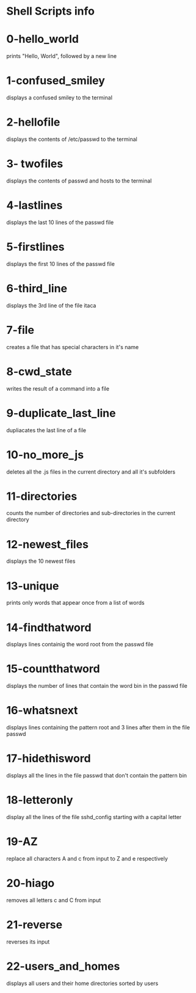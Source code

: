 Shell Scripts info
=======
0-hello_world
==
prints "Hello, World", followed by a new line

1-confused_smiley
==
displays a confused smiley to the terminal

2-hellofile
==
displays the contents of /etc/passwd to the terminal

3- twofiles
==
displays the contents of passwd and hosts to the terminal

4-lastlines 
==
displays the last 10 lines of the passwd file

5-firstlines
==
displays the first 10 lines of the passwd file

6-third_line 
==
displays the 3rd line of the file itaca

7-file 
==
creates a file that has special characters in it's name

8-cwd_state 
==
writes the result of a command into a file

9-duplicate_last_line 
==
dupliacates the last line of a file

10-no_more_js 
==
deletes all the .js files in the current directory and all it's subfolders

11-directories 
==
counts the number of directories and sub-directories in the current directory

12-newest_files 
==
displays the 10 newest files

13-unique
==
prints only words that appear once from a list of words

14-findthatword 
==
displays lines containig the word root from the passwd file

15-countthatword 
==
displays the number of lines that contain the word bin in the passwd file

16-whatsnext 
==
displays lines containing the pattern root and 3 lines after them in the file passwd

17-hidethisword 
==
displays all the lines in the file passwd that don't contain the pattern bin

18-letteronly 
==
display all the lines of the file sshd_config starting with a capital letter

19-AZ 
==
replace all characters A and c from input to Z and e respectively

20-hiago 
==
removes all letters c and C from input

21-reverse 
==
reverses its input

22-users_and_homes 
==
displays all users and their home directories sorted by users
